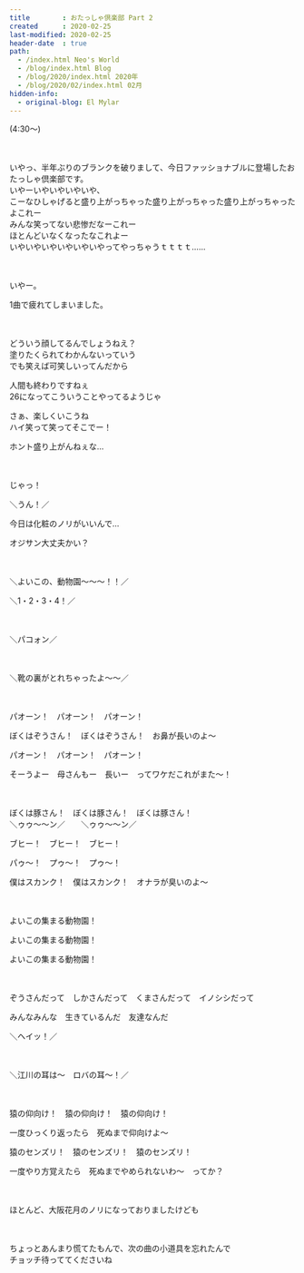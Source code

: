 ```yaml
---
title        : おたっしゃ倶楽部 Part 2
created      : 2020-02-25
last-modified: 2020-02-25
header-date  : true
path:
  - /index.html Neo's World
  - /blog/index.html Blog
  - /blog/2020/index.html 2020年
  - /blog/2020/02/index.html 02月
hidden-info:
  - original-blog: El Mylar
---
```


(4:30～)

　

いやっ、半年ぶりのブランクを破りまして、今日ファッショナブルに登場したおたっしゃ倶楽部です。  
いやーいやいやいやいや、  
こーなひしゃげると盛り上がっちゃった盛り上がっちゃった盛り上がっちゃったよこれー  
みんな笑ってない悲惨だなーこれー  
ほとんどいなくなったなこれよー  
いやいやいやいやいやいやってやっちゃうｔｔｔｔ……

　

いやー。

1曲で疲れてしまいました。

　

どういう顔してるんでしょうねえ？  
塗りたくられてわかんないっていう  
でも笑えば可笑しいってんだから

人間も終わりですねぇ  
26になってこういうことやってるようじゃ

さぁ、楽しくいこうね  
ハイ笑って笑ってそこでー！

ホント盛り上がんねぇな…

　

じゃっ！

＼うん！／

今日は化粧のノリがいいんで…

オジサン大丈夫かい？

　

＼よいこの、動物園～～～！！／

＼1・2・3・4！／

　

＼パコォン／

　

＼靴の裏がとれちゃったよ～～／

　

パオーン！　パオーン！　パオーン！

ぼくはぞうさん！　ぼくはぞうさん！　お鼻が長いのよ～

パオーン！　パオーン！　パオーン！

そーうよー　母さんもー　長いー　ってワケだこれがまた～！

　

ぼくは豚さん！　ぼくは豚さん！　ぼくは豚さん！  
＼ゥゥ～～ン／　　＼ゥゥ～～ン／

ブヒー！　ブヒー！　ブヒー！

パゥ～！　プゥ～！　プゥ～！

僕はスカンク！　僕はスカンク！　オナラが臭いのよ～

　

よいこの集まる動物園！

よいこの集まる動物園！

よいこの集まる動物園！

　

ぞうさんだって　しかさんだって　くまさんだって　イノシシだって

みんなみんな　生きているんだ　友達なんだ

＼ヘイッ！／

　

＼江川の耳は～　ロバの耳～！／

　

猿の仰向け！　猿の仰向け！　猿の仰向け！

一度ひっくり返ったら　死ぬまで仰向けよ～

猿のセンズリ！　猿のセンズリ！　猿のセンズリ！

一度やり方覚えたら　死ぬまでやめられないわ～　ってか？

　

ほとんど、大阪花月のノリになっておりましたけども

　

ちょっとあんまり慌てたもんで、次の曲の小道具を忘れたんで  
チョッチ待っててくださいね
